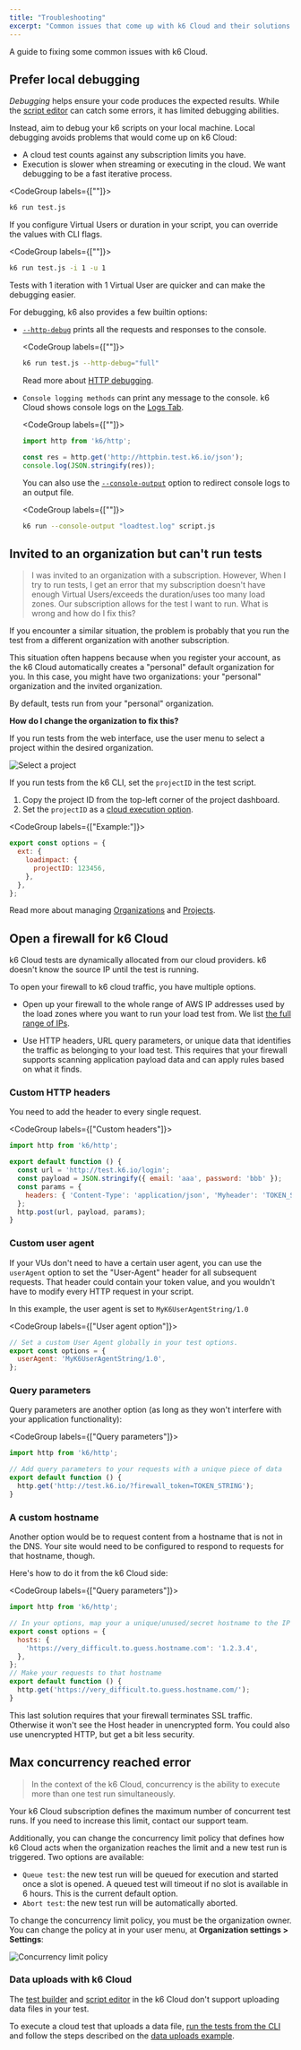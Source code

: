 ```yaml
---
title: "Troubleshooting"
excerpt: "Common issues that come up with k6 Cloud and their solutions."
---
```


A guide to fixing some common issues with k6 Cloud.

## Prefer local debugging

_Debugging_ helps ensure your code produces the expected results.
While the [script editor](/cloud/creating-and-running-a-test/script-editor) can catch some errors, it has limited debugging abilities.

Instead, aim to debug your k6 scripts on your local machine.
Local debugging avoids problems that would come up on k6 Cloud:

- A cloud test counts against any subscription limits you have.
- Execution is slower when streaming or executing in the cloud. We want debugging to be a fast iterative process.

<CodeGroup labels={[""]}>

```bash
k6 run test.js
```

</CodeGroup>

If you configure Virtual Users or duration in your script, you can override the values with CLI flags.

<CodeGroup labels={[""]}>

```bash
k6 run test.js -i 1 -u 1
```

</CodeGroup>

Tests with 1 iteration with 1 Virtual User are quicker and can make the debugging easier.

For debugging, k6 also provides a few builtin options:

- [`--http-debug`](/using-k6/k6-options/reference#http-debug) prints all the requests and responses to the console.

  <CodeGroup labels={[""]}>

  ```bash
  k6 run test.js --http-debug="full"
  ```

  </CodeGroup>

  Read more about [HTTP debugging](/using-k6/http-debugging).

- `Console logging methods` can print any message to the console.
  k6 Cloud shows console logs on the [Logs Tab](/cloud/analyzing-results/logs).

  <CodeGroup labels={[""]}>

  ```javascript
  import http from 'k6/http';

  const res = http.get('http://httpbin.test.k6.io/json');
  console.log(JSON.stringify(res));
  ```

  </CodeGroup>

  You can also use the [`--console-output`](/using-k6/k6-options/reference#console-output) option to redirect console logs to an output file.

    <CodeGroup labels={[""]}>

  ```bash
  k6 run --console-output "loadtest.log" script.js
  ```

  </CodeGroup>

## Invited to an organization but can't run tests

> I was invited to an organization with a subscription. However, When I try to run tests, I get an error that my subscription doesn't have enough Virtual Users/exceeds the duration/uses too many load zones. Our subscription allows for the test I want to run. What is wrong and how do I fix this?

If you encounter a similar situation, the problem is probably that you run the test from a different organization with another subscription.

This situation often happens because when you register your account, as the k6 Cloud automatically creates a "personal" default organization for you.
In this case, you might have two organizations: your "personal" organization and the invited organization.

By default, tests run from your "personal" organization.

**How do I change the organization to fix this?**

If you run tests from the web interface, use the user menu to select a project within the desired organization.

![Select a project](images/Troubleshooting/k6-project-dashboard.png)

If you run tests from the k6 CLI, set the `projectID` in the test script.

1. Copy the project ID from the top-left corner of the project dashboard.
1. Set the `projectID` as a [cloud execution option](/cloud/creating-and-running-a-test/cloud-tests-from-the-cli/cloud-execution-reference#options).

<CodeGroup labels={["Example:"]}>

```javascript
export const options = {
  ext: {
    loadimpact: {
      projectID: 123456,
    },
  },
};
```

</CodeGroup>

Read more about managing [Organizations](/cloud/project-and-team-management/organizations) and [Projects](/cloud/project-and-team-management/projects).

## Open a firewall for k6 Cloud

k6 Cloud tests are dynamically allocated from our cloud providers.
k6 doesn't know the source IP until the test is running.

To open your firewall to k6 cloud traffic, you have multiple options.

- Open up your firewall to the whole range of AWS IP addresses used by the load zones where you want to run your load test from.
  We list [the full range of IPs](/cloud/cloud-reference/cloud-ips/).

- Use HTTP headers, URL query parameters, or unique data that identifies the traffic as belonging to your load test.
  This requires that your firewall supports scanning application payload data and can apply rules based on what it finds.


### Custom HTTP headers

You need to add the header to every single request.

<CodeGroup labels={["Custom headers"]}>

```javascript
import http from 'k6/http';

export default function () {
  const url = 'http://test.k6.io/login';
  const payload = JSON.stringify({ email: 'aaa', password: 'bbb' });
  const params = {
    headers: { 'Content-Type': 'application/json', 'Myheader': 'TOKEN_STRING' },
  };
  http.post(url, payload, params);
}
```

</CodeGroup>

### Custom user agent

If your VUs don't need to have a certain user agent, you can use the `userAgent` option to set the "User-Agent" header for all subsequent requests.
That header could contain your token value, and you wouldn't have to modify every HTTP request in your script.

In this example, the user agent is set to `MyK6UserAgentString/1.0`

<CodeGroup labels={["User agent option"]}>

```javascript
// Set a custom User Agent globally in your test options.
export const options = {
  userAgent: 'MyK6UserAgentString/1.0',
};
```

</CodeGroup>

### Query parameters

Query parameters are another option (as long as they won't interfere with your application functionality):

<CodeGroup labels={["Query parameters"]}>

```javascript
import http from 'k6/http';

// Add query parameters to your requests with a unique piece of data
export default function () {
  http.get('http://test.k6.io/?firewall_token=TOKEN_STRING');
}
```

</CodeGroup>

### A custom hostname

Another option would be to request content from a hostname that is not in the DNS.
Your site would need to be configured to respond to requests for that hostname, though.

Here's how to do it from the k6 Cloud side:

<CodeGroup labels={["Query parameters"]}>

```javascript
import http from 'k6/http';

// In your options, map your a unique/unused/secret hostname to the IP of the server.
export const options = {
  hosts: {
    'https://very_difficult.to.guess.hostname.com': '1.2.3.4',
  },
};
// Make your requests to that hostname
export default function () {
  http.get('https://very_difficult.to.guess.hostname.com/');
}
```

</CodeGroup>

This last solution requires that your firewall terminates SSL traffic.
Otherwise it won't see the Host header in unencrypted form.
You could also use unencrypted HTTP, but get a bit less security.

## Max concurrency reached error

<Blockquote mod="note" title="Concurrency">

In the context of the k6 Cloud, concurrency is the ability to execute more than one test run simultaneously.

</Blockquote>

Your k6 Cloud subscription defines the maximum number of concurrent test runs.
If you need to increase this limit, contact our support team.

Additionally, you can change the concurrency limit policy that defines how k6 Cloud acts when the organization reaches the limit and a new test run is triggered.
Two options are available:

- `Queue test`: the new test run will be queued for execution and started once a slot is opened. A queued test will timeout if no slot is available in 6 hours. This is the current default option.
- `Abort test`: the new test run will be automatically aborted.

To change the concurrency limit policy, you must be the organization owner.
You can change the policy at in your user menu, at **Organization settings > Settings**:

![Concurrency limit policy](./images/Troubleshooting/k6-concurrency-limit-policy.png)


### Data uploads with k6 Cloud

The [test builder](/test-authoring/test-builder) and [script editor](/cloud/creating-and-running-a-test/script-editor) in the k6 Cloud don't support uploading data files in your test.

To execute a cloud test that uploads a data file, [run the tests from the CLI](/cloud/creating-and-running-a-test/cloud-tests-from-the-cli) and follow the steps described on the [data uploads example](/examples/data-uploads).
